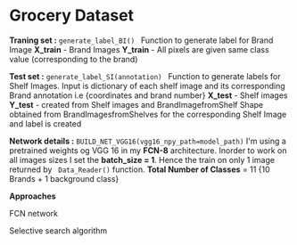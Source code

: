 # Grocery Dataset 
**Traning set :**
    ```
    generate_label_BI() 
    ```
    Function to generate label for Brand Image
    **X_train** - Brand Images 
    **Y_train** - All pixels are given same class value (corresponding to the brand)

**Test set :** 
    ```
    generate_label_SI(annotation) 
    ```
    Function to generate labels for Shelf Images. Input is dictionary of each shelf image and its corresponding Brand annotation i.e {coordinates and brand number}
    **X_test** - Shelf images 
    **Y_test** - created from Shelf images and BrandImagefromShelf
    Shape obtained from BrandImagesfromShelves for the corresponding Shelf Image and label is created 
    
**Network details :**
    ```
    BUILD_NET_VGG16(vgg16_npy_path=model_path)
    ```
I'm using a pretrained weights og VGG 16 in my **FCN-8** architecture.
Inorder to work on all images sizes I set the **batch_size = 1**. Hence the train on only 1 image returned by ``` Data_Reader()``` function. 
**Total Number of Classes** = 11 {10 Brands + 1 background class}

**Approaches**

FCN network

Selective search algorithm 





